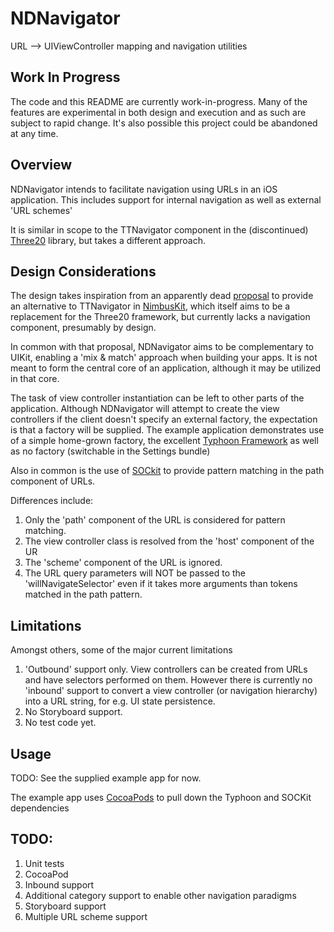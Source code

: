 # NDNavigator #

URL --> UIViewController mapping and navigation utilities

## Work In Progress ##

The code and this README are currently work-in-progress. Many of the features are experimental in both design and execution and as such are subject to rapid change. It's also possible this project could be abandoned at any time.

## Overview ##

NDNavigator intends to facilitate navigation using URLs in an iOS application. This includes support for internal navigation as well as external 'URL schemes'

It is similar in scope to the TTNavigator component in the (discontinued) [Three20](https://github.com/facebookarchive/three20) library, but takes a different approach.

## Design Considerations ##

The design takes inspiration from an apparently dead [proposal](https://github.com/jverkoey/nimbus/issues/10) to provide an alternative to TTNavigator in [NimbusKit](http://nimbuskit.info/), which itself aims to be a replacement for the Three20 framework, but currently lacks a navigation component, presumably by design.

In common with that proposal, NDNavigator aims to be complementary to UIKit, enabling a 'mix & match' approach when building your apps. It is not meant to form the central core of an application, although it may be utilized in that core. 

The task of view controller instantiation can be left to other parts of the application. Although NDNavigator will attempt to create the view controllers if the client doesn't specify an external factory, the expectation is that a factory will be supplied. The example application demonstrates use of a simple home-grown factory, the excellent [Typhoon Framework](http://www.typhoonframework.org/) as well as no factory (switchable in the Settings bundle)

Also in common is the use of [SOCkit](https://github.com/NimbusKit/sockit) to provide pattern matching in the path component of URLs. 

Differences include:

1. Only the 'path' component of the URL is considered for pattern matching.
2. The view controller class is resolved from the 'host' component of the UR
3. The 'scheme' component of the URL is ignored.
4. The URL query parameters will NOT be passed to the 'willNavigateSelector' even if it takes more arguments than tokens matched in the path pattern.

## Limitations ##

Amongst others, some of the major current limitations

1. 'Outbound' support only. View controllers can be created from URLs and have selectors performed on them. However there is currently no 'inbound' support to convert a view controller (or navigation hierarchy) into a URL string, for e.g. UI state persistence.
2. No Storyboard support.
3. No test code yet.

## Usage ##
TODO: See the supplied example app for now. 

The example app uses [CocoaPods](http://cocoapods.org/) to pull down the Typhoon and SOCKit dependencies

## TODO: ##
1. Unit tests
2. CocoaPod
3. Inbound support
4. Additional category support to enable other navigation paradigms
5. Storyboard support
6. Multiple URL scheme support
